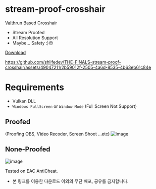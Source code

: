 # stream-proof-crosshair

 [Valthrun](https://github.com/Valthrun/Valthrun/tree/master/overlay) Based Crosshair
  
 
- Stream Proofed
- All Resolution Support
- Maybe... Safety :)😒

[Download](https://github.com/shlifedev/the-finals-stream-proof-crosshair/releases)
 

https://github.com/shlifedev/THE-FINALS-stream-proof-crosshair/assets/49047211/2b59012f-2505-4a6d-8535-4b63eb61c84e


# Requirements

 - Vulkan DLL
 - `Windows FullScreen` or `Window Mode` (Full Screen Not Support)

## Proofed
(Proofing OBS, Video Recoder, Screen Shoot ...etc)
![image](https://github.com/shlifedev/stream-proof-crosshair/assets/49047211/c22e158c-5e62-4e60-a455-5982d7646f87)


## None-Proofed  
![image](https://github.com/shlifedev/the-finals-stream-proof-crosshair/assets/49047211/1c0a9e03-7a27-499f-a29d-64eedaa7a183)


Tested on EAC AntiCheat.

- 본 링크를 이용한 다운로드 이외의 무단 배포, 공유를 금지합니다.
